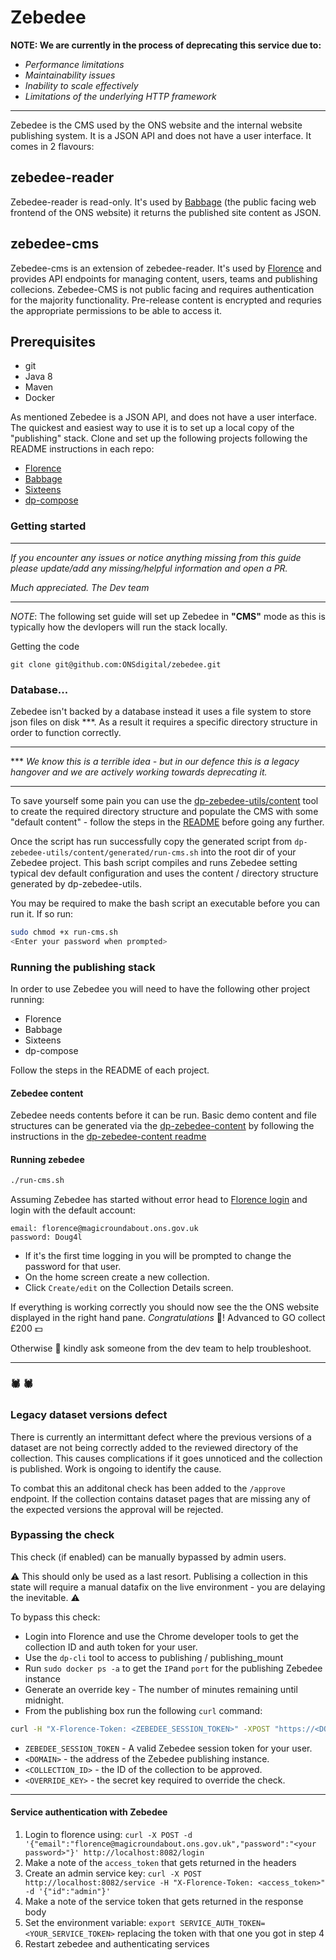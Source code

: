 # Zebedee

**NOTE: We are currently in the process of deprecating this service due to:**
 - _Performance limitations_
 - _Maintainability issues_
 - _Inability to scale effectively_
 - _Limitations of the underlying HTTP framework_ 
***

Zebedee is the CMS used by the ONS website and the internal website publishing system. It is a JSON API and does not 
have a user interface. It comes in 2 flavours:

## zebedee-reader
Zebedee-reader is read-only. It's used by [Babbage][1] (the public facing web frontend of the ONS website) it returns 
the published site content as JSON.

## zebedee-cms
Zebedee-cms is an extension of zebedee-reader. It's used by [Florence][2] and provides API endpoints for managing 
content, users, teams and publishing collecions. Zebedee-CMS is not public facing and requires authentication for the 
majority functionality. Pre-release content is encrypted and requries the appropriate permissions to be able to 
access it.

## Prerequisites 
- git
- Java 8
- Maven
- Docker

As mentioned Zebedee is a JSON API,  and does not have a user interface. The quickest and easiest way to use it is to 
set up a local copy of the "publishing" stack. Clone and set up the following projects following the README instructions 
in each repo:
- [Florence][2]
- [Babbage][1]
- [Sixteens][5]
- [dp-compose][6] 

### Getting started
***
_If you encounter any issues or notice anything missing from this guide please update/add any missing/helpful
 information and open a PR._

_Much appreciated._
_The Dev team_
***
_NOTE_: The following set guide will set up Zebedee in **"CMS"** mode as this is typically how the devlopers will run 
the stack locally. 

Getting the code

```
git clone git@github.com:ONSdigital/zebedee.git
```

### Database... 
Zebedee isn't backed by a database instead it uses a file system to store json files on disk ***. As a result it 
requires a specific directory structure in order to function correctly.

***
*** _We know this is a terrible idea - but in our defence this is a legacy hangover and we are actively working 
towards deprecating it._
***

To save yourself some pain you can use the [dp-zebedee-utils/content][3] tool to create the required directory 
structure and populate the CMS with some "default content" - follow the steps in the [README][3] before going any further.
 
Once the script has run successfully copy the generated script from `dp-zebedee-utils/content/generated/run-cms.sh` into
the root dir of your Zebedee project. This bash script compiles and runs Zebedee setting typical dev default 
configuration and uses the content / directory structure generated by dp-zebedee-utils.

You may be required to make the bash script an executable before you can run it. If so run:

````bash
sudo chmod +x run-cms.sh
<Enter your password when prompted>
````  

### Running the publishing stack
In order to use Zebedee you will need to have the following other project running:
- Florence
- Babbage
- Sixteens
- dp-compose

Follow the steps in the README of each project.

#### Zebedee content 
Zebedee needs contents before it can be run. Basic demo content and file structures can be generated via the 
[dp-zebedee-content](https://github.com/ONSdigital/dp-zebedee-content) by following the instructions in the 
[dp-zebedee-content readme](https://github.com/ONSdigital/dp-zebedee-content/blob/master/README.md)

#### Running zebedee 
```bash
./run-cms.sh
```

Assuming Zebedee has started without error head to [Florence login][4] and login with the default account:
```
email: florence@magicroundabout.ons.gov.uk
password: Doug4l
```
- If it's the first time logging in you will be prompted to change the password for that user.
- On the home screen create a new collection.
- Click `Create/edit` on the Collection Details screen.

If everything is working correctly you should now see the the ONS website displayed in the right hand pane. 
_Congratulations_ :tada:! Advanced to GO collect £200 :dollar:

Otherwise :violin: kindly ask someone from the dev team to help troubleshoot.


***
### :spider: :spider:
### Legacy dataset versions defect
There is currently an intermittant defect where the previous versions of a dataset are not being correctly added to
 the reviewed directory of the collection. This causes complications if it goes unnoticed and the collection is
  published. Work is ongoing to identify the cause.
  
To combat this an additonal check has been added to the `/approve` endpoint. If the collection contains dataset pages
 that are missing any of the expected versions the approval will be rejected.

 
### Bypassing the check

This check (if enabled) can be manually bypassed by admin users. 

:warning: This should only be used as a last resort. Publising a collection in this state will require a manual datafix on the live environment - you are delaying the inevitable. :warning:
 
To bypass this check:
- Login into Florence and use the Chrome developer tools to get the collection ID and auth token for your user. 
- Use the `dp-cli` tool to access to publishing / publishing_mount
- Run `sudo docker ps -a` to get the `IP`and `port` for the publishing Zebedee instance
- Generate an override key - The number of minutes remaining until midnight.
- From the publishing box run the following `curl` command:
 
 ```bash
 curl -H "X-Florence-Token: <ZEBEDEE_SESSION_TOKEN>" -XPOST "https://<DOMAIN>/zebedee/approve/<COLLECTION_ID>?overrideKey=<OVERRIDE_KEY>"
 ```
 
 - `ZEBEDEE_SESSION_TOKEN` - A valid Zebedee session token for your user.
 - `<DOMAIN>` - the address of the Zebedee publishing instance.
 - `<COLLECTION_ID>` - the ID of the collection to be approved.
 - `<OVERRIDE_KEY>` - the secret key required to override the check.
***

#### Service authentication with Zebedee

1) Login to florence using: `curl -X POST -d '{"email":"florence@magicroundabout.ons.gov.uk","password":"<your password>"}' http://localhost:8082/login`
2) Make a note of the `access_token` that gets returned in the headers
3) Create an admin service key: `curl -X POST http://localhost:8082/service -H "X-Florence-Token: <access_token>" -d '{"id":"admin"}'`
4) Make a note of the service token that gets returned in the response body
5) Set the environment variable:
`export SERVICE_AUTH_TOKEN=<YOUR_SERVICE_TOKEN>` replacing the token with that one you got in step 4
6) Restart zebedee and authenticating services


[1]: https://github.com/ONSdigital/babbage
[2]: https://github.com/ONSdigital/florence
[3]: https://github.com/ONSdigital/dp-zebedee-utils/tree/master/content
[4]: http://localhost:8081/florence/login
[5]: https://github.com/ONSdigital/sixteens
[6]: https://github.com/ONSdigital/dp-compose
